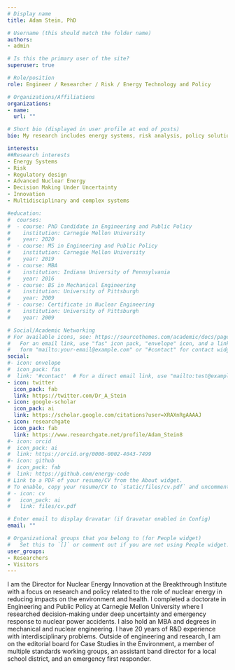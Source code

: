 ```yaml
---
# Display name
title: Adam Stein, PhD

# Username (this should match the folder name)
authors:
- admin

# Is this the primary user of the site?
superuser: true

# Role/position
role: Engineer / Researcher / Risk / Energy Technology and Policy 

# Organizations/Affiliations
organizations:
- name:
  url: ""

# Short bio (displayed in user profile at end of posts)
bio: My research includes energy systems, risk analysis, policy solutions, and deep uncertainty.

interests:
##Research interests 
- Energy Systems
- Risk
- Regulatory design
- Advanced Nuclear Energy
- Decision Making Under Uncertainty 
- Innovation
- Multidisciplinary and complex systems 

#education:
#  courses:
#  - course: PhD Candidate in Engineering and Public Policy
#    institution: Carnegie Mellon University
#    year: 2020
#  - course: MS in Engineering and Public Policy
#    institution: Carnegie Mellon University
#    year: 2019
#  - course: MBA 
#    institution: Indiana University of Pennsylvania
#    year: 2016    
#  - course: BS in Mechanical Engineering
#    institution: University of Pittsburgh
#    year: 2009
#  - course: Certificate in Nuclear Engineering
#    institution: University of Pittsburgh
#    year: 2009  

# Social/Academic Networking
# For available icons, see: https://sourcethemes.com/academic/docs/page-builder/#icons
#   For an email link, use "fas" icon pack, "envelope" icon, and a link in the
#   form "mailto:your-email@example.com" or "#contact" for contact widget.
social:
#- icon: envelope
#  icon_pack: fas
#  link: '#contact'  # For a direct email link, use "mailto:test@example.org".
- icon: twitter
  icon_pack: fab
  link: https://twitter.com/Dr_A_Stein
- icon: google-scholar
  icon_pack: ai
  link: https://scholar.google.com/citations?user=XRAXnRgAAAAJ
- icon: researchgate
  icon_pack: fab
  link: https://www.researchgate.net/profile/Adam_Stein8
#- icon: orcid
#  icon_pack: ai
#  link: https://orcid.org/0000-0002-4043-7499
#- icon: github
#  icon_pack: fab
#  link: https://github.com/energy-code
# Link to a PDF of your resume/CV from the About widget.
# To enable, copy your resume/CV to `static/files/cv.pdf` and uncomment the lines below.
# - icon: cv
#   icon_pack: ai
#   link: files/cv.pdf

# Enter email to display Gravatar (if Gravatar enabled in Config)
email: ""

# Organizational groups that you belong to (for People widget)
#   Set this to `[]` or comment out if you are not using People widget.
user_groups:
- Researchers
- Visitors
---
```


I am the Director for Nuclear Energy Innovation at the Breakthrough Institute with a focus on research and policy related to the role of nuclear energy in reducing impacts on the environment and health. 
I completed a doctorate in Engineering and Public Policy at Carnegie Mellon University where I researched decision-making under deep uncertainty and emergency response to nuclear power accidents. I also hold an MBA and degrees in mechanical and nuclear engineering. I have 20 years of R&D experience with interdisciplinary problems. 
Outside of engineering and research, I am on the editorial board for Case Studies in the Environment, a member of multiple standards working groups, an assistant band director for a local school district, and an emergency first responder. 


